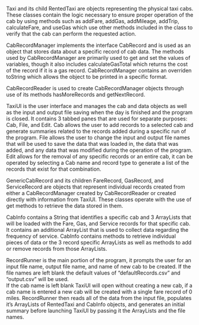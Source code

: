 Taxi and its child RentedTaxi are objects representing the physical taxi cabs.  These classes contain the logic necessary to 
ensure proper operation of the cab by using methods such as addFare, addGas, addMileage, addTrip, calculateFare, and useGas 
which use other methods included in the class to verify that the cab can perform the requested action.

CabRecordManager implements the interface CabRecord and is used as an object that stores data about a specific record of cab 
data.  The methods used by CabRecordManager are primarily used to get and set the values of variables, though it also includes 
calculateGasTotal which returns the cost of the record if it is a gas record.  CabRecordManager contains an overriden toString 
which allows the object to be printed in a specific format.

CabRecordReader is used to create CabRecordManager objects through use of its methods hasMoreRecords and getNextRecord.

TaxiUI is the user interface and manages the cab and data objects as well as the input and output file saving when the day is 
finished and the program is closed.  It contains 3 tabbed panes that are used for separate purposes: Cab, File, and Edit.  Cab 
allows the user to add records to a selected cab and generate summaries related to the records added during a specific run of the program.  File allows the user to change the input and output file names that will be used to save the data that was loaded in, the data that was added, and any data that was modified during the operation of the program.  Edit allows for the removal of any specific records or an entire cab, it can be operated by selecting a Cab name and record type to generate a list of the records that exist for that combination.

GenericCabRecord and its children FareRecord, GasRecord, and ServiceRecord are objects that represent individual records created 
from either a CabRecordManager created by CabRecordReader or created directly with information from TaxiUI.  These classes 
operate with the use of get methods to retrieve the data stored in them.

CabInfo contains a String that identifies a specific cab and 3 ArrayLists that will be loaded with the Fare, Gas, and Service 
records for that specific cab.  It contains an additional ArrayList that is used to collect data regarding the frequency of 
service. CabInfo contains methods to retrieve individual pieces of data or the 3 record specific ArrayLists as well as methods to add or remove records from those ArrayLists.

RecordRunner is the main portion of the program, it prompts the user for an input file name, output file name, and name of new 
cab to be created.  If the file names are left blank the default values of “defaultRecords.csv” and “output.csv” will be used.  
If the cab name is left blank TaxiUI will open without creating a new cab, if a cab name is entered a new cab will be created 
with a single fare record of 0 miles.  RecordRunner then reads all of the data from the input file, populates it’s ArrayLists 
of RentedTaxi and CabInfo objects, and generates an initial summary before launching TaxiUI by passing it the ArrayLists and 
the file names.
